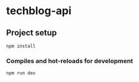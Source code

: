 # techblog-api

## Project setup
```
npm install
```

### Compiles and hot-reloads for development
```
npm run dev
```